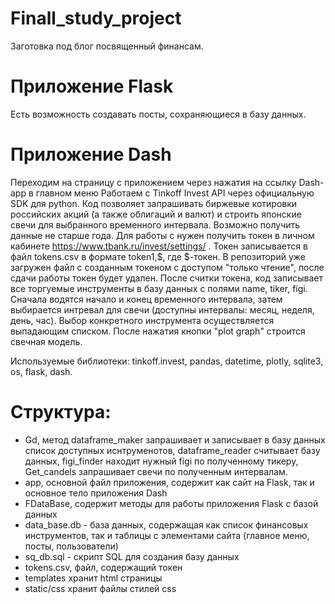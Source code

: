 # Finall_study_project
Заготовка под блог посвященный финансам. 
# Приложение Flask
Есть возможность создавать посты, сохраняющиеся в базу данных.
# Приложение Dash
Переходим на страницу с приложением через нажатия на ссылку Dash-app в главном меню
Работаем с Tinkoff Invest API через официальную SDK для python. Код позволяет запрашивать биржевые котировки российских акций (а также облигаций и валют) и строить японские свечи для выбранного временного интервала. Возможно получить данные не старше года.
Для работы с нужен получить токен в личном кабинете https://www.tbank.ru/invest/settings/ . Токен записывается в файл tokens.csv в формате token1,$, где $-токен. В репозиторий уже загружен файл с созданным токеном с доступом "только чтение", после сдачи работы токен будет удален. После считки токена, код записывает все торгуемые инструменты в базу данных с полями name, tiker, figi. Сначала водятся начало и конец временного интервала, затем выбирается интревал для свечи (доступны интервалы: месяц, неделя, день, час). Выбор конкретного инструмента осуществляется выпадающим списком. После нажатия кнопки "plot graph" строится свечная модель.

Используемые библиотеки: tinkoff.invest, pandas, datetime, plotly, sqlite3, os, flask, dash.
# Структура:
- Gd, метод dataframe_maker запрашивает и записывает в базу данных список доступных иснтруменотов, dataframe_reader считывает базу данных, figi_finder находит нужный figi по полученному тикеру, Get_candels запрашивает свечи по полученным интервалам.
- app, основной файл приложения, содержит как сайт на Flask, так и основное тело приложения Dash
- FDataBase, содержит методы для работы приложения Flask с базой данных
- data_base.db - база данных, содержащая как список финансовых инструментов, так и таблицы с элементами сайта (главное меню, посты, пользователи)
- sq_db.sql - скрипт SQL для создания базу данных
- tokens.csv, файл, содержащий токен
- templates хранит html страницы
- static/css хранит файлы стилей css
